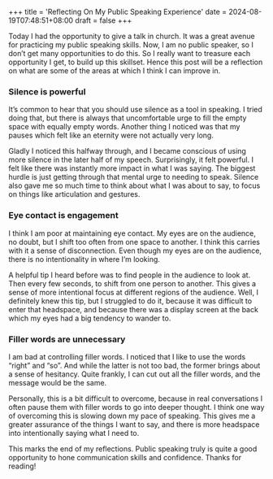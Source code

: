 +++
title = 'Reflecting On My Public Speaking Experience'
date = 2024-08-19T07:48:51+08:00
draft = false
+++

Today I had the opportunity to give a talk in church. It was a great avenue for practicing my public speaking skills. Now, I am no public speaker, so I don’t get many opportunities to do this. So I really want to treasure each opportunity I get, to build up this skillset. Hence this post will be a reflection on what are some of the areas at which I think I can improve in.

### Silence is powerful

It’s common to hear that you should use silence as a tool in speaking. I tried doing that, but there is always that uncomfortable urge to fill the empty space with equally empty words. Another thing I noticed was that my pauses which felt like an eternity were not actually very long.

Gladly I noticed this halfway through, and I became conscious of using more silence in the later half of my speech. Surprisingly, it felt powerful. I felt like there was instantly more impact in what I was saying. The biggest hurdle is just getting through that mental urge to needing to speak. Silence also gave me so much time to think about what I was about to say, to focus on things like articulation and gestures.

### Eye contact is engagement

I think I am poor at maintaining eye contact. My eyes are on the audience, no doubt, but I shift too often from one space to another. I think this carries with it a sense of disconnection. Even though my eyes are on the audience, there is no intentionality in where I’m looking.

A helpful tip I heard before was to find people in the audience to look at. Then every few seconds, to shift from one person to another. This gives a sense of more intentional focus at different regions of the audience. Well, I definitely knew this tip, but I struggled to do it, because it was difficult to enter that headspace, and because there was a display screen at the back which my eyes had a big tendency to wander to.

### Filler words are unnecessary

I am bad at controlling filler words. I noticed that I like to use the words “right” and “so”. And while the latter is not too bad, the former brings about a sense of hesitancy. Quite frankly, I can cut out all the filler words, and the message would be the same.

Personally, this is a bit difficult to overcome, because in real conversations I often pause them with filler words to go into deeper thought. I think one way of overcoming this is slowing down my pace of speaking. This gives me a greater assurance of the things I want to say, and there is more headspace into intentionally saying what I need to.

This marks the end of my reflections. Public speaking truly is quite a good opportunity to hone communication skills and confidence. Thanks for reading!
